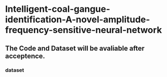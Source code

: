 # Intelligent-coal-gangue-identification-A-novel-amplitude-frequency-sensitive-neural-network

## The Code and Dataset will be avaliable after acceptence.

### dataset
